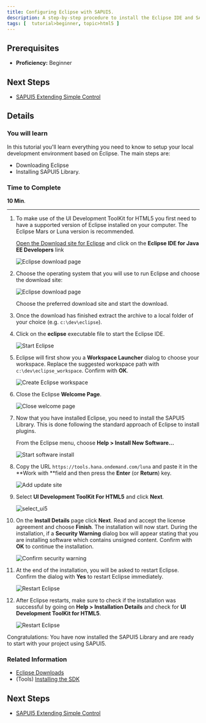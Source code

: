```yaml
---
title: Configuring Eclipse with SAPUI5.
description: A step-by-step procedure to install the Eclipse IDE and SAPUI5 Library.
tags: [  tutorial>beginner, topic>html5 ]
---
```

## Prerequisites
 - **Proficiency:** Beginner

## Next Steps
 - [SAPUI5 Extending Simple Control](http://go.sap.com/developer/tutorials/sapui5-extending-simple-control.html)

## Details
### You will learn
In this tutorial you'll learn everything you need to know to setup your local development environment based on Eclipse. The main steps are:

 - Downloading Eclipse
 - Installing SAPUI5 Library.

### Time to Complete
**10 Min**.

---

1. To make use of the UI Development ToolKit for HTML5 you first need to have a supported version of Eclipse installed on your computer. The Eclipse Mars or Luna version is recommended.

    [Open the Download site for Eclipse](http://eclipse.org/downloads) and click on the **Eclipse IDE for Java EE Developers** link

    ![Eclipse download page](jav100-1-find-eclipse-mars.png)

2. Choose the operating system that you will use to run Eclipse and choose the download site:

    ![Eclipse download page](jav100-1-choose_os.png)

    Choose the preferred download site and start the download.

3. Once the download has finished extract the archive to a local folder of your choice (e.g. `c:\dev\eclipse`).

4. Click on the **eclipse** executable file to start the Eclipse IDE.

    ![Start Eclipse](jav100-1-start_eclipse.png)

5. Eclipse will first show you a **Workspace Launcher** dialog to choose your workspace. Replace the suggested workspace path with `c:\dev\eclipse_workspace`. Confirm with **OK**.

    ![Create Eclipse workspace](jav100-1-create_workspace.png)

6. Close the Eclipse **Welcome Page**.

    ![Close welcome page](jav100-1-close_welcome.png)

7. Now that you have installed Eclipse, you need to install the SAPUI5 Library. This is done following the standard approach of Eclipse to install plugins.

    From the Eclipse menu, choose **Help > Install New Software...**

    ![Start software install](install_new.png)

8. Copy the URL `https://tools.hana.ondemand.com/luna` and paste it in the **Work with **field and then press the **Enter** (or **Return**) key.

    ![Add update site](jav100-1-add_update_site.png)

9. Select **UI Development ToolKit For HTML5** and click **Next**.

    ![select_ui5](ui5_select.png)

10. On the **Install Details** page click **Next**. Read and accept the license agreement and choose **Finish**. The installation will now start. During the installation, if a **Security Warning** dialog box will appear stating that you are installing software which contains unsigned content. Confirm with **OK** to continue the installation.

    ![Confirm security warning](jav100-1-confirm_security_warning.png)

11. At the end of the installation, you will be asked to restart Eclipse. Confirm the dialog with **Yes** to restart Eclipse immediately.

    ![Restart Eclipse](jav100-1-restart_eclipse.png)

12. After Eclipse restarts, make sure to check if the installation was successful by going on **Help > Installation Details** and check for **UI Development ToolKit for HTML5**.

    ![Restart Eclipse](install_check.png)

Congratulations: You have now installed the SAPUI5 Library and are ready to start with your project using SAPUI5.

### Related Information
 - [Eclipse Downloads](http://www.eclipse.org/downloads)
 - (Tools) [Installing the SDK](https://tools.hana.ondemand.com)


## Next Steps
 - [SAPUI5 Extending Simple Control](http://go.sap.com/developer/tutorials/sapui5-extending-simple-control.html)
